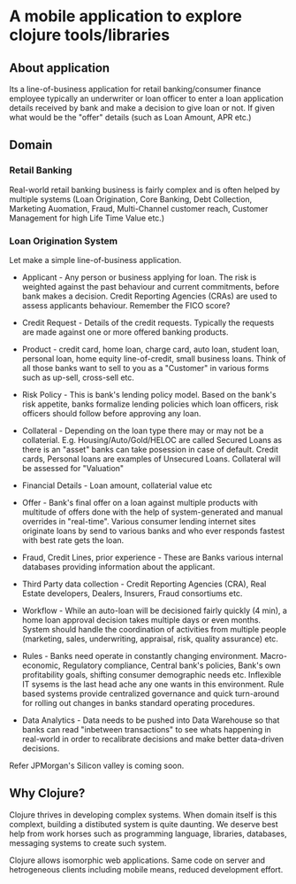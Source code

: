 # A mobile application to explore clojure tools/libraries

## About application

Its a line-of-business application for retail banking/consumer finance employee typically an underwriter or loan officer to enter a loan application details received by bank and make a decision to give loan or not. If given what would be the "offer" details (such as Loan Amount, APR etc.)

## Domain

### Retail Banking

Real-world retail banking business is fairly complex and is often helped by multiple systems (Loan Origination, Core Banking, Debt Collection, Marketing Auomation, Fraud, Multi-Channel customer reach, Customer Management for high Life Time Value etc.)

### Loan Origination System

Let make a simple line-of-business application.

* Applicant - Any person or business applying for loan.  The risk is weighted against the past behaviour and current commitments, before bank makes a decision.  Credit Reporting Agencies (CRAs) are used to assess applicants behaviour. Remember the FICO score?

* Credit Request - Details of the credit requests.  Typically the requests are made against one or more offered  banking products.

* Product - credit card, home loan, charge card, auto loan, student loan, personal loan,  home equity line-of-credit, small business loans.  Think of all those banks want to sell to you as a "Customer" in various forms such as up-sell, cross-sell etc.

* Risk Policy - This is bank's lending policy model. Based on the bank's risk appetite, banks formalize lending policies which loan officers, risk officers should follow before approving any loan.

* Collateral - Depending on the loan type there may or may not be a collaterial. E.g. Housing/Auto/Gold/HELOC are called Secured Loans as there is an "asset" banks can take posession in case of default.  Credit cards, Personal loans are examples of Unsecured Loans. Collateral will be assessed for "Valuation"

* Financial Details - Loan amount, collaterial value etc

* Offer - Bank's final offer on a loan against multiple products with multitude of offers done with the help of system-generated and manual overrides in "real-time".  Various consumer lending internet sites originate loans by send to various banks and who ever responds fastest with best rate gets the loan.

* Fraud, Credit Lines, prior experience - These are Banks various internal databases providing information about the applicant.

* Third Party data collection - Credit Reporting Agencies (CRA), Real Estate developers, Dealers, Insurers, Fraud consortiums etc.

* Workflow - While an auto-loan will be decisioned fairly quickly (4 min), a home loan approval decision takes multiple days or even months.  System should handle the coordination of activities from multiple people (marketing, sales, underwriting, appraisal, risk, quality assurance) etc.

* Rules - Banks need operate in constantly changing environment.  Macro-economic, Regulatory compliance, Central bank's policies, Bank's own profitability goals, shifting consumer demographic needs etc.  Inflexible IT sysems is the last head ache any one wants in this environment.  Rule based systems provide centralized governance and quick turn-around for rolling out changes in banks standard operating procedures.

* Data Analytics - Data needs to be pushed into Data Warehouse so that banks can read  "inbetween transactions" to see whats happening in real-world in order to recalibrate decisions and make better data-driven decisions.

Refer JPMorgan's Silicon valley is coming soon.


## Why Clojure?

Clojure thrives in developing complex systems.  When domain itself is this complext, building a distibuted system is quite daunting.  We deserve best help from work horses such as programming language, libraries, databases, messaging systems to create such system.

Clojure allows isomorphic web applications.  Same code on server and hetrogeneous clients including mobile means, reduced development effort.
